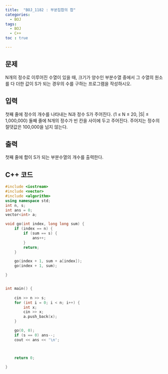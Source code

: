 ```yaml
---
title:  "BOJ_1182 : 부분집합의 합"
categories: 
  - BOJ
tags:
  - BOJ
  - C++
toc : true

---
```



## 문제

N개의 정수로 이루어진 수열이 있을 때, 크기가 양수인 부분수열 중에서 그 수열의 원소를 다 더한 값이 S가 되는 경우의 수를 구하는 프로그램을 작성하시오.

## 입력

첫째 줄에 정수의 개수를 나타내는 N과 정수 S가 주어진다. (1 ≤ N ≤ 20, |S| ≤ 1,000,000) 둘째 줄에 N개의 정수가 빈 칸을 사이에 두고 주어진다. 주어지는 정수의 절댓값은 100,000을 넘지 않는다.

## 출력

첫째 줄에 합이 S가 되는 부분수열의 개수를 출력한다.

## C++ 코드
```c++
#include <iostream>
#include <vector>
#include <algorithm>
using namespace std;
int n, s;
int ans = 0;
vector<int> a;

void go(int index, long long sum) {
	if (index == n) {
		if (sum == s) {
			ans++;
		}
		return;
	}

	go(index + 1, sum + a[index]);
	go(index + 1, sum);

}


int main() {
	
	cin >> n >> s;
	for (int i = 0; i < n; i++) {
		int x;
		cin >> x;
		a.push_back(x);
	}

	go(0, 0);
	if (s == 0) ans--;
	cout << ans << '\n';



	return 0;

}
```

